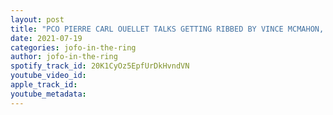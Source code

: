 ```yaml
---
layout: post
title: "PCO PIERRE CARL OUELLET TALKS GETTING RIBBED BY VINCE MCMAHON, JACQUES ROUGEAU, THE QUEBECERS, #60"
date: 2021-07-19
categories: jofo-in-the-ring
author: jofo-in-the-ring
spotify_track_id: 20K1CyOz5EpfUrDkHvndVN
youtube_video_id: 
apple_track_id: 
youtube_metadata: 
---
```

